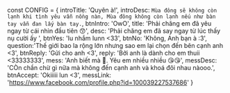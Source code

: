 const CONFIG = {
    introTitle: 'Quyên à!',
    introDesc: `Mùa đông sẽ không còn lạnh khi tình yêu vẫn nồng nàn,
    Mùa đông không còn lạnh nếu như bàn tay vẫn đan lấy bàn tay.`,
    btnIntro: 'OwO',
    title: 'Phải chăng em đã yêu ngay từ cái nhìn đầu tiên 😙',
    desc: 'Phải chăng em đã say ngay từ lúc thấy nụ cười ấy ',
    btnYes: 'Iu nhắm lunn <33',
    btnNo: 'Không, Anh bạn à :3',
    question:'Thế giới bao la rộng lớn nhưng sao em lại chọn đến bên cạnh anh <3',
    btnReply: 'Gửi cho anh <3',
    reply: 'Bởi anh là dành cho em thuii <33333333',
    mess: 'Anh biết mà 🥰. Yêu em nhiều nhiều 😘😘',
    messDesc: 'CÒn chần chừ gì nữa mà không đến cạnh anh và khoá đôi nhau nàooo.',
    btnAccept: 'Okiiiii lun <3',
    messLink:  'https://www.facebook.com/profile.php?id=100039227537686' 
}
```

